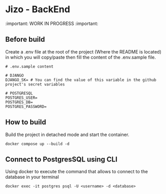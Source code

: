 # Jizo - BackEnd

:important: WORK IN PROGRESS :important:

## Before build

Create a .env file at the root of the project (Where the README is located) in which you will copy/paste then fill the content of the .env.sample file.
```dotenv
# .env.sample content

# DJANGO
DJANGO_SK= # You can find the value of this variable in the github project's secret variables

# POSTGRESQL
POSTGRES_USER=
POSTGRES_DB=
POSTGRES_PASSWORD=
```

## How to build

Build the project in detached mode and start the container.
```shell
docker compose up --build -d 
```


## Connect to PostgresSQL using CLI

Using docker to execute the command that allows to connect to the database in your terminal
```shell
docker exec -it postgres psql -U <username> -d <database>
```